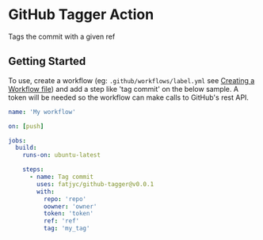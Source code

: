 # GitHub Tagger Action

Tags the commit with a given ref

## Getting Started

To use, create a workflow (eg: `.github/workflows/label.yml` see [Creating a Workflow file](https://help.github.com/en/articles/configuring-a-workflow#creating-a-workflow-file)) and add a step like 'tag commit' on the below sample. A token will be needed so the workflow can make calls to GitHub's rest API.

```yaml
name: 'My workflow'

on: [push]

jobs:
  build:
    runs-on: ubuntu-latest

    steps:
      - name: Tag commit
        uses: fatjyc/github-tagger@v0.0.1
        with:
          repo: 'repo'
          oowner: 'owner'
          token: 'token'
          ref: 'ref'
          tag: 'my_tag'
```
